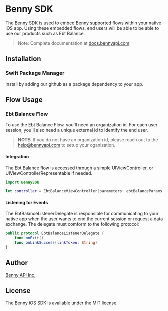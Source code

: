 # Benny SDK 
The Benny SDK is used to embed Benny supported flows within your native iOS app. Using these embedded flows, end users will be able to be able to use our products such as Ebt Balance.

>Note: Complete documentation at [docs.bennyapi.com](bennyapi.com).


## Installation 

### Swift Package Manager
Install by adding our github as a package dependency to your app. 

## Flow Usage 
### Ebt Balance Flow
To use the Ebt Balance Flow, you'll need an organization id. For each user session, you'll also need a unique external id to identify the end user.

>**NOTE:** If you do not have an organization id, please reach out to the help@bennyapi.com to setup your oganization. 

#### Integration 
The Ebt Balance flow is accessed through a simple UIViewController, or UIViewControllerRepresentable if needed.
 
```swift
import BennySDK

let controller = EbtBalanceViewController(parameters: ebtBalanceParams, delegate: listener)
```

#### Listening for Events
The EbtBalanceListenerDelegate is responsible for communicating to your native app when the  user wants to end the current session or request a data exchange. The delegate must comform to the following protocol:

```swift
public protocol EbtBalanceListenerDelegate {
    func onExit()
    func onLinkSuccess(linkToken: String)
}
```

## Author
[Benny API Inc.](bennyapi.com)

## License 
The Benny iOS SDK is available under the MIT license.

